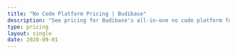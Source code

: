 ```yaml
---
title: "No Code Platform Pricing | Budibase"
description: "See pricing for Budibase's all-in-one no code platform for building web apps and automating business processes."
type: pricing
layout: single
date: 2020-09-01
---
```

